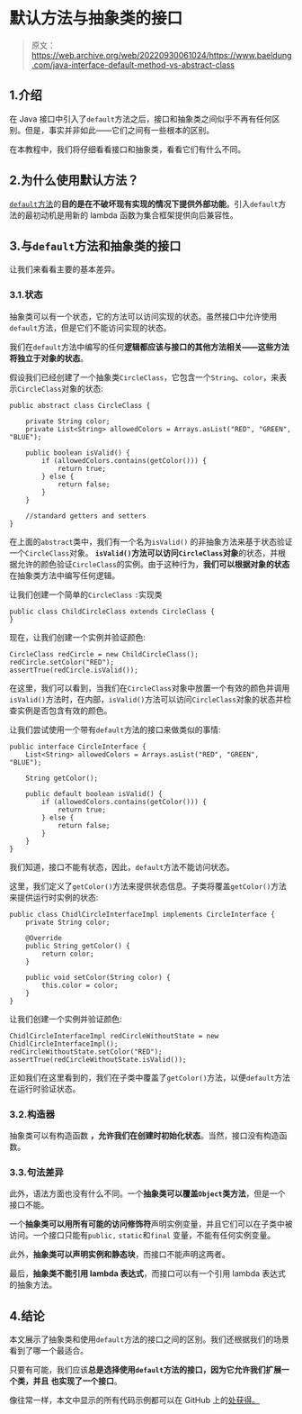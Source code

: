 # 默认方法与抽象类的接口

> 原文：<https://web.archive.org/web/20220930061024/https://www.baeldung.com/java-interface-default-method-vs-abstract-class>

## 1.介绍

在 Java 接口中引入了`default`方法之后，接口和抽象类之间似乎不再有任何区别。但是，事实并非如此——它们之间有一些根本的区别。

在本教程中，我们将仔细看看接口和抽象类，看看它们有什么不同。

## 2.为什么使用默认方法？

[`default`方法](/web/20220524112200/https://www.baeldung.com/java-static-default-methods#why-default-methods-in-interfaces-are-needed)的**目的是在不破坏现有实现的情况下提供外部功能**。引入`default`方法的最初动机是用新的 lambda 函数为集合框架提供向后兼容性。

## 3.与`default`方法和抽象类的接口

让我们来看看主要的基本差异。

### 3.1.状态

抽象类可以有一个状态，它的方法可以访问实现的状态。虽然接口中允许使用`default`方法，但是它们不能访问实现的状态。

我们在`default`方法中编写的任何**逻辑都应该与接口的其他方法相关——这些方法将独立于对象的状态**。

假设我们已经创建了一个抽象类`CircleClass`，它包含一个`String`、`color`，来表示`CircleClass`对象的状态:

```
public abstract class CircleClass {

    private String color;
    private List<String> allowedColors = Arrays.asList("RED", "GREEN", "BLUE");

    public boolean isValid() {
        if (allowedColors.contains(getColor())) {
            return true;
        } else {
            return false;
        }
    }

    //standard getters and setters
}
```

在上面的`abstract`类中，我们有一个名为`isValid()` 的非抽象方法来基于状态验证一个`CircleClass`对象。 **`isValid()`方法可以访问`CircleClass`对象**的状态，并根据允许的颜色验证`CircleClass`的实例。由于这种行为，**我们可以根据对象的状态**在抽象类方法中编写任何逻辑。

让我们创建一个简单的`CircleClass` `:`实现类

```
public class ChildCircleClass extends CircleClass {
}
```

现在，让我们创建一个实例并验证颜色:

```
CircleClass redCircle = new ChildCircleClass();
redCircle.setColor("RED");
assertTrue(redCircle.isValid());
```

在这里，我们可以看到，当我们在`CircleClass`对象中放置一个有效的颜色并调用`isValid()`方法时，在内部，`isValid()`方法可以访问`CircleClass`对象的状态并检查实例是否包含有效的颜色。

让我们尝试使用一个带有`default`方法的接口来做类似的事情:

```
public interface CircleInterface {
    List<String> allowedColors = Arrays.asList("RED", "GREEN", "BLUE");

    String getColor();

    public default boolean isValid() {
        if (allowedColors.contains(getColor())) {
            return true;
        } else {
            return false;
        }
    }
}
```

我们知道，接口不能有状态，因此，`default`方法不能访问状态。

这里，我们定义了`getColor()`方法来提供状态信息。子类将覆盖`getColor()`方法来提供运行时实例的状态:

```
public class ChidlCircleInterfaceImpl implements CircleInterface {
    private String color;

    @Override
    public String getColor() {
        return color;
    }

    public void setColor(String color) {
        this.color = color;
    }
}
```

让我们创建一个实例并验证颜色:

```
ChidlCircleInterfaceImpl redCircleWithoutState = new ChidlCircleInterfaceImpl();
redCircleWithoutState.setColor("RED");
assertTrue(redCircleWithoutState.isValid());
```

正如我们在这里看到的，我们在子类中覆盖了`getColor()`方法，以便`default`方法在运行时验证状态。

### 3.2.构造器

抽象类可以有构造函数 **，允许我们在创建时初始化状态**。当然，接口没有构造函数。

### 3.3.句法差异

此外，语法方面也没有什么不同。一个**抽象类可以覆盖`Object`类方法**，但是一个接口不能。

一个**抽象类可以用所有可能的访问修饰符**声明实例变量，并且它们可以在子类中被访问。一个接口只能有`public,` `static`和`final` 变量，不能有任何实例变量。

此外，**抽象类可以声明实例和静态块**，而接口不能声明这两者。

最后，**抽象类不能引用 lambda 表达式**，而接口可以有一个引用 lambda 表达式的抽象方法。

## 4.结论

本文展示了抽象类和使用`default`方法的接口之间的区别。我们还根据我们的场景看到了哪一个最适合。

只要有可能，我们应该**总是选择使用`default`方法的接口，因为它允许我们扩展一个类，并且** **也实现了一个接口**。

像往常一样，本文中显示的所有代码示例都可以在 GitHub 上的[处获得。](https://web.archive.org/web/20220524112200/https://github.com/eugenp/tutorials/tree/master/core-java-modules/core-java-8-2)